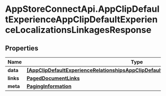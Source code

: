 # AppStoreConnectApi.AppClipDefaultExperienceAppClipDefaultExperienceLocalizationsLinkagesResponse

## Properties

Name | Type | Description | Notes
------------ | ------------- | ------------- | -------------
**data** | [**[AppClipDefaultExperienceRelationshipsAppClipDefaultExperienceLocalizationsDataInner]**](AppClipDefaultExperienceRelationshipsAppClipDefaultExperienceLocalizationsDataInner.md) |  | 
**links** | [**PagedDocumentLinks**](PagedDocumentLinks.md) |  | 
**meta** | [**PagingInformation**](PagingInformation.md) |  | [optional] 


